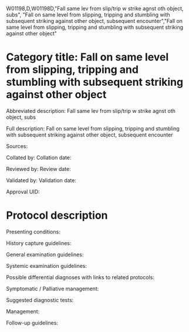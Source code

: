 W01198,D,W01198D,"Fall same lev from slip/trip w strike agnst oth object, subs", "Fall on same level from slipping, tripping and stumbling with subsequent striking against other object, subsequent encounter","Fall on same level from slipping, tripping and stumbling with subsequent striking against other object"
# Category title: Fall on same level from slipping, tripping and stumbling with subsequent striking against other object

Abbreviated description: Fall same lev from slip/trip w strike agnst oth object, subs

Full description: Fall on same level from slipping, tripping and stumbling with subsequent striking against other object, subsequent encounter

Sources:

Collated by:
Collation date:

Reviewed by:
Review date:

Validated by:
Validation date:

Approval UID:

# Protocol description

Presenting conditions:

History capture guidelines:

General examination guidelines:

Systemic examination guidelines:

Possible differential diagnoses with links to related protocols:

Symptomatic / Palliative management:

Suggested diagnostic tests:

Management:

Follow-up guidelines:
